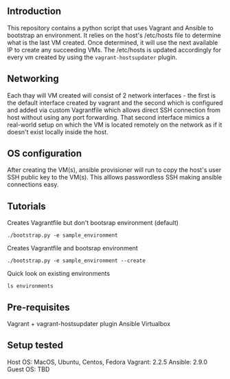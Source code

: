 ## Introduction

This repository contains a python script that uses Vagrant and Ansible to
bootstrap an environment. It relies on the host's /etc/hosts file to
determine what is the last VM created. Once determined, it will use the next
available IP to create any succeeding VMs. The /etc/hosts is updated
accordingly for every vm created by using the `vagrant-hostsupdater` plugin.

## Networking

Each thay will VM created will consist of 2 network interfaces - the first is
the default interface created by vagrant and the second which is configured
and added via custom Vagrantfile which allows direct SSH connection from host
without using any port forwarding. That second interface mimics a real-world
setup on which the VM is located remotely on the network as if it doesn't
exist locally inside the host.

## OS configuration

After creating the VM(s), ansible provisioner will run to copy the host's user
SSH public key to the VM(s). This alllows passwordless SSH making ansible
connections easy.

## Tutorials

Creates Vagrantfile but don't bootsrap environment (default)
```
./bootstrap.py -e sample_environment
```

Creates Vagrantfile and bootsrap environment
```
./bootstrap.py -e sample_environment --create
```

Quick look on existing environments
```
ls environments
```

## Pre-requisites

Vagrant + vagrant-hostsupdater plugin
Ansible
Virtualbox

## Setup tested

Host OS: MacOS, Ubuntu, Centos, Fedora
Vagrant: 2.2.5
Ansible: 2.9.0
Guest OS: TBD
